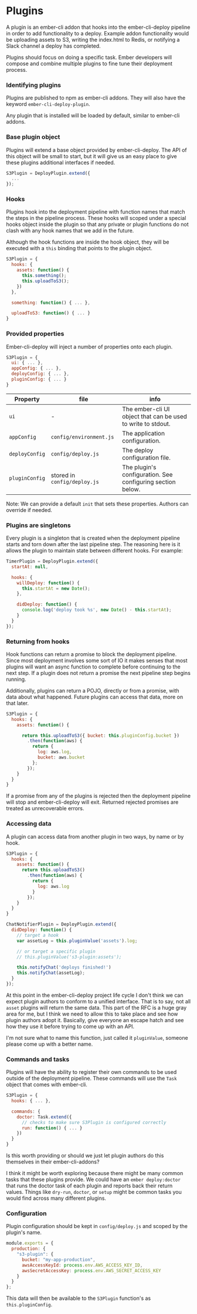 # Plugins

A plugin is an ember-cli addon that hooks into the ember-cli-deploy
pipeline in order to add functionality to a deploy. Example addon
functionality would be uploading assets to S3, writing the index.html to
Redis, or notifying a Slack channel a deploy has completed.

Plugins should focus on doing a specific task. Ember developers will
compose and combine multiple plugins to fine tune their deployment
process.

### Identifying plugins

Plugins are published to npm as ember-cli addons. They will also have
the keyword ``ember-cli-deploy-plugin``.

Any plugin that is installed will be loaded by default, similar to
ember-cli addons.

### Base plugin object

Plugins will extend a base object provided by ember-cli-deploy. The API
of this object will be small to start, but it will give us an easy place
to give these plugins additional interfaces if needed.

```javascript
S3Plugin = DeployPlugin.extend({
  ...
});
```

### Hooks

Plugins hook into the deployment pipeline with function names that match
the steps in the pipeline process. These hooks will scoped under a
special hooks object inside the plugin so that any private or plugin
functions do not clash with any hook names that we add in
the future.

Although the hook functions are inside the hook object, they will be
executed with a `this` binding that points to the plugin object.

```javascript
S3Plugin = {
  hooks: {
    assets: function() {
      this.something();
      this.uploadToS3();
    })
  },

  something: function() { ... },

  uploadToS3: function() { ... }
}
```

### Provided properties

Ember-cli-deploy will inject a number of properties onto each plugin.

```javascript
S3Plugin = {
  ui: { ... },
  appConfig: { ... },
  deployConfig: { ... },
  pluginConfig: { ... }
}
```

Property | file | info
--- | --- | ---
`ui` | - | The ember-cli UI object that can be used to write to stdout.
`appConfig` | `config/environment.js` | The application configuration.
`deployConfig` | `config/deploy.js` | The deploy configuration file.
`pluginConfig` | stored in `config/deploy.js` | The plugin's configuration. See configuring section below.


Note: We can provide a default ``init`` that sets these properties.
Authors can override if needed.

### Plugins are singletons

Every plugin is a singleton that is created when the deployment pipeline
starts and torn down after the last pipeline step. The reasoning
here is it allows the plugin to maintain state between different hooks.
For example:

```javascript
TimerPlugin = DeployPlugin.extend({
  startAt: null,

  hooks: {
    willDeploy: function() {
      this.startAt = new Date();
    },

    didDeploy: function() {
      console.log('deploy took %s', new Date() - this.startAt);
    }
  }
});
```

### Returning from hooks

Hook functions can return a promise to block the deployment pipeline.
Since most deployment involves some sort of IO it makes senses that most
plugins will want an async function to complete before continuing to the
next step. If a plugin does not return a promise the next pipeline step
begins running.

Additionally, plugins can return a POJO, directly or from a promise,
with data about what happened. Future plugins can access that data,
more on that later.

```javascript
S3Plugin = {
  hooks: {
    assets: function() {

      return this.uploadToS3({ bucket: this.pluginConfig.bucket })
        .then(function(aws) {
          return {
            log: aws.log,
            bucket: aws.bucket
          };
        });
    }
  }
}
```

If a promise from any of the plugins is rejected then the deployment
pipeline will stop and ember-cli-deploy will exit. Returned rejected
promises are treated as unrecoverable errors.

### Accessing data

A plugin can access data from another plugin in two ways, by name or by
hook.

```javascript
S3Plugin = {
  hooks: {
    assets: function() {
      return this.uploadToS3()
        .then(function(aws) {
          return {
            log: aws.log
          }
        });
    }
  }
}
```

```javascript
ChatNotifierPlugin = DeployPlugin.extend({
  didDeploy: function() {
    // target a hook
    var assetLog = this.pluginValue('assets').log;

    // or target a specific plugin
    // this.pluginValue('s3-plugin:assets');

    this.notifyChat('deploys finished!')
    this.notifyChat(assetLog);
  }
});

```

At this point in the ember-cli-deploy project life cycle I don't think we
can expect plugin authors to conform to a unified interface. That is to
say, not all ``asset`` plugins will return the same data. This part of
the RFC is a huge gray area for me, but I think we need to allow this to
take place and see how plugin authors adopt it. Basically, give everyone
an escape hatch and see how they use it before trying to come up with an
API.

I'm not sure what to name this function, just called it `pluginValue`,
someone please come up with a better name.

### Commands and tasks

Plugins will have the ability to register their own commands to be used
outside of the deployment pipeline. These commands will use the
`Task` object that comes with ember-cli.

```javascript
S3Plugin = {
  hooks: { ... },

  commands: {
    doctor: Task.extend({
      // checks to make sure S3Plugin is configured correctly
      run: function() { ... }
    })
  }
}
```

Is this worth providing or should we just let plugin authors do this
themselves in their ember-cli-addons?

I think it might be worth exploring because there might be many common
tasks that these plugins provide. We could have an `ember deploy:doctor`
that runs the doctor task of each plugin and reports back their return
values. Things like `dry-run`, `doctor`, or `setup` might be common
tasks you would find across many different plugins.

### Configuration

Plugin configuration should be kept in `config/deploy.js` and scoped by
the plugin's name.

```javascript
module.exports = {
  production: {
    "s3-plugin": {
      bucket: "my-app-production",
      awsAccessKeyId: process.env.AWS_ACCESS_KEY_ID,
      awsSecretAccessKey: process.env.AWS_SECRET_ACCESS_KEY
    }
  }
};
```

This data will then be available to the `S3Plugin` function's as
`this.pluginConfig`.


